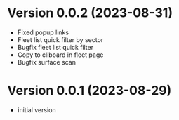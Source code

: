 
# Version 0.0.2 (2023-08-31)
- Fixed popup links
- Fleet list quick filter by sector
- Bugfix fleet list quick filter
- Copy to cliboard in fleet page
- Bugfix surface scan

# Version 0.0.1 (2023-08-29)
- initial version